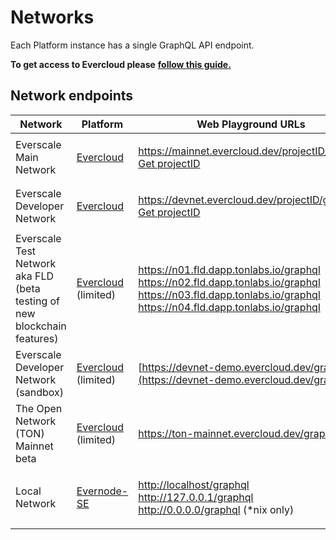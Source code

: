 # Networks

Each Platform instance has a single GraphQL API endpoint.

**To get access to Evercloud please** [**follow this guide.**](../../products/evercloud/get-started.md)

## Network endpoints

| Network                                                                  | Platform                                          | Web Playground URLs                                                                                                                                                                                                  | HTTP Endpoints                                                                                                                                                                  | Websocket Endpoints                                                                                                                                                     |
| ------------------------------------------------------------------------ | ------------------------------------------------- | -------------------------------------------------------------------------------------------------------------------------------------------------------------------------------------------------------------------- | ------------------------------------------------------------------------------------------------------------------------------------------------------------------------------- | ----------------------------------------------------------------------------------------------------------------------------------------------------------------------- |
| Everscale Main Network                                                   | [Evercloud](../../products/evercloud/)            | <p>https://mainnet.evercloud.dev/projectID/graphql<br><a href="../../products/evercloud/get-started.md">Get projectID</a></p>                                                                                        | <p>https://mainnet.evercloud.dev/projectID/graphql<br><a href="../../products/evercloud/get-started.md">Get projectID</a></p>                                                   | <p>wss://mainnet.evercloud.dev/projectID/graphql<br><a href="https://docs.everos.dev/evernode-platform/products/evercloud/get-started">Get projectID</a></p>            |
| Everscale Developer Network                                              | [Evercloud](../../products/evercloud/)            | <p>https://devnet.evercloud.dev/projectID/graphql<br><a href="../../products/evercloud/get-started.md">Get projectID</a></p>                                                                                         | <p>https://devnet.evercloud.dev/projectID/graphql<br><a href="../../products/evercloud/get-started.md">Get projectID</a></p>                                                    | <p>wss://devnet.evercloud.dev/projectID/graphql<br><a href="https://docs.everos.dev/evernode-platform/products/evercloud/get-started">Get projectID</a></p>             |
| Everscale Test Network aka FLD (beta testing of new blockchain features) | [Evercloud](../../products/evercloud/) (limited)  | <p>https://n01.fld.dapp.tonlabs.io/graphql<br>https://n02.fld.dapp.tonlabs.io/graphql<br>https://n03.fld.dapp.tonlabs.io/graphql<br>https://n04.fld.dapp.tonlabs.io/graphql</p>                                      | <p>https://n01.fld.dapp.tonlabs.io/graphql<br>https://n02.fld.dapp.tonlabs.io/graphql<br>https://n03.fld.dapp.tonlabs.io/graphql<br>https://n04.fld.dapp.tonlabs.io/graphql</p> | <p>wss://n01.fld.dapp.tonlabs.io/graphql<br>wss://n02.fld.dapp.tonlabs.io/graphql<br>wss://n03.fld.dapp.tonlabs.io/graphql<br>wss://n04.fld.dapp.tonlabs.io/graphql</p> |
| Everscale Developer Network (sandbox)                                    | [Evercloud](../../products/evercloud/) (limited)  | [https://devnet-demo.evercloud.dev/graphql](https://devnet-demo.evercloud.dev/graphql)                                                                                                                               | https://devnet-demo.evercloud.dev/graphql                                                                                                                                       | wss://devnet-demo.evercloud.dev/graphql                                                                                                                                 |
| The Open Network (TON) Mainnet beta                                      | [Evercloud](../../products/evercloud/) (limited)  | https://ton-mainnet.evercloud.dev/graphql                                                                                                                                                                            | https://ton-mainnet.evercloud.dev/graphql                                                                                                                                       | wss://ton-mainnet.evercloud.dev/graphql                                                                                                                                 |
| Local Network                                                            | [Evernode-SE](../../products/simple-emulator-se/) | <p><a href="http://localhost/graphql">http://localhost/graphql</a><br><a href="http://127.0.0.1/graphql">http://127.0.0.1/graphql</a><br><a href="http://0.0.0.0/graphql">http://0.0.0.0/graphql</a> (*nix only)</p> | <p>http://localhost/graphql<br>http://127.0.0.1/graphql<br>http://0.0.0.0/graphql</p>                                                                                           | wss://localhost/graphql                                                                                                                                                 |

